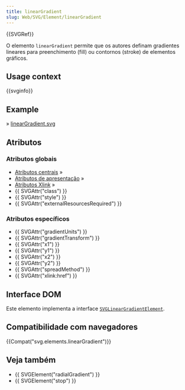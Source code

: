 ```yaml
---
title: linearGradient
slug: Web/SVG/Element/linearGradient
---
```

{{SVGRef}}

O elemento `linearGradient` permite que os autores definam gradientes lineares para preenchimento (fill) ou contornos (stroke) de elementos gráficos.

## Usage context

{{svginfo}}

## Example

» [linearGradient.svg](/files/3265/linearGradient.svg)

## Atributos

### Atributos globais

- [Atributos centrais](/en/SVG/Attribute#Core) »
- [Atributos de apresentação](/en/SVG/Attribute#Presentation) »
- [Atributos Xlink](/en/SVG/Attribute#XLink) »
- {{ SVGAttr("class") }}
- {{ SVGAttr("style") }}
- {{ SVGAttr("externalResourcesRequired") }}

### Atributos específicos

- {{ SVGAttr("gradientUnits") }}
- {{ SVGAttr("gradientTransform") }}
- {{ SVGAttr("x1") }}
- {{ SVGAttr("y1") }}
- {{ SVGAttr("x2") }}
- {{ SVGAttr("y2") }}
- {{ SVGAttr("spreadMethod") }}
- {{ SVGAttr("xlink:href") }}

## Interface DOM

Este elemento implementa a interface [`SVGLinearGradientElement`](/en/DOM/SVGLinearGradientElement).

## Compatibilidade com navegadores

{{Compat("svg.elements.linearGradient")}}

## Veja também

- {{ SVGElement("radialGradient") }}
- {{ SVGElement("stop") }}
